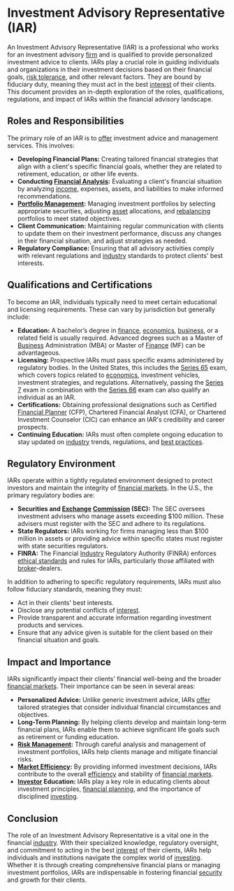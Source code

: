 # Investment Advisory Representative (IAR)

An Investment Advisory Representative (IAR) is a professional who works for an investment advisory [firm](../f/firm.md) and is qualified to provide personalized investment advice to clients. IARs play a crucial role in guiding individuals and organizations in their investment decisions based on their financial goals, [risk tolerance](../r/risk_tolerance.md), and other relevant factors. They are bound by fiduciary duty, meaning they must act in the best [interest](../i/interest.md) of their clients. This document provides an in-depth exploration of the roles, qualifications, regulations, and impact of IARs within the financial advisory landscape.

## Roles and Responsibilities

The primary role of an IAR is to [offer](../o/offer.md) investment advice and management services. This involves:

- **Developing Financial Plans:** Creating tailored financial strategies that align with a client's specific financial goals, whether they are related to retirement, education, or other life events.
- **Conducting [Financial Analysis](../f/financial_analysis.md):** Evaluating a client's financial situation by analyzing [income](../i/income.md), expenses, assets, and liabilities to make informed recommendations.
- **[Portfolio Management](../p/par.md):** Managing investment portfolios by selecting appropriate securities, adjusting [asset](../a/asset.md) allocations, and [rebalancing](../r/rebalancing.md) portfolios to meet stated objectives.
- **Client Communication:** Maintaining regular communication with clients to update them on their investment performance, discuss any changes in their financial situation, and adjust strategies as needed.
- **Regulatory Compliance:** Ensuring that all advisory activities comply with relevant regulations and [industry](../i/industry.md) standards to protect clients' best interests.

## Qualifications and Certifications

To become an IAR, individuals typically need to meet certain educational and licensing requirements. These can vary by jurisdiction but generally include:

- **Education:** A bachelor’s degree in [finance](../f/finance.md), [economics](../e/economics.md), [business](../b/business.md), or a related field is usually required. Advanced degrees such as a Master of [Business](../b/business.md) Administration (MBA) or Master of [Finance](../f/finance.md) (MF) can be advantageous.
- **Licensing:** Prospective IARs must pass specific exams administered by regulatory bodies. In the United States, this includes the [Series 65](../s/series_65.md) exam, which covers topics related to [economics](../e/economics.md), investment vehicles, investment strategies, and regulations. Alternatively, passing the [Series 7](../s/series_7.md) exam in combination with the [Series 66](../s/series_66.md) exam can also qualify an individual as an IAR.
- **Certifications:** Obtaining professional designations such as Certified [Financial Planner](../f/financial_planner.md) (CFP), Chartered Financial Analyst (CFA), or Chartered Investment Counselor (CIC) can enhance an IAR's credibility and career prospects.
- **Continuing Education:** IARs must often complete ongoing education to stay updated on [industry](../i/industry.md) trends, regulations, and [best practices](../b/best_practices.md).

## Regulatory Environment

IARs operate within a tightly regulated environment designed to protect investors and maintain the integrity of [financial markets](../f/financial_market.md). In the U.S., the primary regulatory bodies are:

- **Securities and [Exchange](../e/exchange.md) [Commission](../c/commission.md) (SEC):** The SEC oversees investment advisers who manage assets exceeding $100 million. These advisers must register with the SEC and adhere to its regulations.
- **State Regulators:** IARs working for firms managing less than $100 million in assets or providing advice within specific states must register with state securities regulators.
- **FINRA:** The Financial [Industry](../i/industry.md) Regulatory Authority (FINRA) enforces [ethical standards](../e/ethical_standards_in_trading.md) and rules for IARs, particularly those affiliated with [broker](../b/broker.md)-dealers.

In addition to adhering to specific regulatory requirements, IARs must also follow fiduciary standards, meaning they must:

- Act in their clients' best interests.
- Disclose any potential conflicts of [interest](../i/interest.md).
- Provide transparent and accurate information regarding investment products and services.
- Ensure that any advice given is suitable for the client based on their financial situation and goals.

## Impact and Importance

IARs significantly impact their clients' financial well-being and the broader [financial markets](../f/financial_market.md). Their importance can be seen in several areas:

- **Personalized Advice:** Unlike generic investment advice, IARs [offer](../o/offer.md) tailored strategies that consider individual financial circumstances and objectives.
- **Long-Term Planning:** By helping clients develop and maintain long-term financial plans, IARs enable them to achieve significant life goals such as retirement or funding education.
- **[Risk Management](../r/risk_management.md):** Through careful analysis and management of investment portfolios, IARs help clients manage and mitigate financial risks.
- **[Market Efficiency](../m/market_efficiency.md):** By providing informed investment decisions, IARs contribute to the overall [efficiency](../e/efficiency.md) and stability of [financial markets](../f/financial_market.md).
- **[Investor](../i/investor.md) Education:** IARs play a key role in educating clients about investment principles, [financial planning](../f/financial_planning.md), and the importance of disciplined [investing](../i/investing.md).

## Conclusion

The role of an Investment Advisory Representative is a vital one in the financial [industry](../i/industry.md). With their specialized knowledge, regulatory oversight, and commitment to acting in the best [interest](../i/interest.md) of their clients, IARs help individuals and institutions navigate the complex world of [investing](../i/investing.md). Whether it is through creating comprehensive financial plans or managing investment portfolios, IARs are indispensable in fostering financial [security](../s/security.md) and growth for their clients.